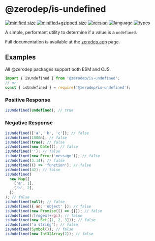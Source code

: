 # @zerodep/is-undefined

[![minified size](https://img.shields.io/bundlephobia/min/@zerodep/is-array?style=flat-square&color=blue)](https://bundlephobia.com/package/@zerodep/is-array)
[![minified+gzipped size](https://img.shields.io/bundlephobia/minzip/@zerodep/is-array?style=flat-square&color=blue)](https://bundlephobia.com/package/@zerodep/is-array)
[![version](https://img.shields.io/npm/v/@zerodep/is-array?style=flat-square&color=blue)](https://www.npmjs.com/package/@zerodep/is-array)
![language](https://img.shields.io/badge/typescript-100%25-blue?style=flat-square)
![types](https://img.shields.io/badge/types-included-blue?style=flat-square)

A simple, performant utility to determine if a value is a `undefined`.

Full documentation is available at the [zerodep.app](http://zerodep.app/#/is/undefined) page.

## Examples

All @zerodep packages support both ESM and CJS.

```javascript
import { isUndefined } from '@zerodep/is-undefined';
// or
const { isUndefined } = require('@zerodep/is-undefined');
```

### Positive Response

```javascript
isUndefined(undefined); // true
```

### Negative Response

```javascript
isUndefined(['a', 'b', 'c']); // false
isUndefined(1000n); // false
isUndefined(true); // false
isUndefined(new Date()); // false
isUndefined(''); // false
isUndefined(new Error('message')); // false
isUndefined(3.14); // false
isUndefined(() => 'function'); // false
isUndefined(42); // false
isUndefined(
  new Map([
    ['a', 1],
    ['b', 2],
  ])
); // false
isUndefined(null); // false
isUndefined({ an: 'object' }); // false
isUndefined(new Promise(() => {})); // false
isUndefined(/[regex]+/gi); // false
isUndefined(new Set([1, 2, 3])); // false
isUndefined('a string'); // false
isUndefined(Symbol()); // false
isUndefined(new Int32Array(2)); // false
```
